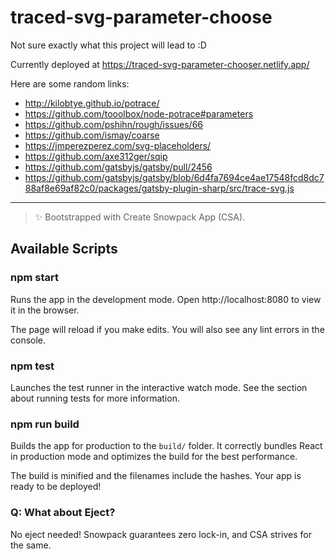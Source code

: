 # traced-svg-parameter-choose

Not sure exactly what this project will lead to :D

Currently deployed at https://traced-svg-parameter-chooser.netlify.app/

Here are some random links:

- http://kilobtye.github.io/potrace/
- https://github.com/tooolbox/node-potrace#parameters
- https://github.com/pshihn/rough/issues/66
- https://github.com/ismay/coarse
- https://jmperezperez.com/svg-placeholders/
- https://github.com/axe312ger/sqip
- https://github.com/gatsbyjs/gatsby/pull/2456
- https://github.com/gatsbyjs/gatsby/blob/6d4fa7694ce4ae17548fcd8dc788af8e69af82c0/packages/gatsby-plugin-sharp/src/trace-svg.js


--------------------

> ✨ Bootstrapped with Create Snowpack App (CSA).

## Available Scripts

### npm start

Runs the app in the development mode.
Open http://localhost:8080 to view it in the browser.

The page will reload if you make edits.
You will also see any lint errors in the console.

### npm test

Launches the test runner in the interactive watch mode.
See the section about running tests for more information.

### npm run build

Builds the app for production to the `build/` folder.
It correctly bundles React in production mode and optimizes the build for the best performance.

The build is minified and the filenames include the hashes.
Your app is ready to be deployed!

### Q: What about Eject?

No eject needed! Snowpack guarantees zero lock-in, and CSA strives for the same.
